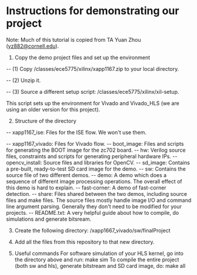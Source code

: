 # Instructions for demonstrating our project

Note: Much of this tutorial is copied from TA Yuan Zhou (yz882@cornell.edu).

1. Copy the demo project files and set up the environment

  -- (1) Copy /classes/ece5775/xilinx/xapp1167.zip to your local directory. 
  
  -- (2) Unzip it. 
  
  -- (3) Source a different setup script: /classes/ece5775/xilinx/xil-setup.
  
  This script sets up the environment for Vivado and Vivado_HLS (we are using an older version for this project). 

2. Structure of the directory

  -- xapp1167_ise: Files for the ISE flow. We won't use them. 
  
  -- xapp1167_vivado: Files for Vivado flow. 
       -- boot_image: Files and scripts for generating the BOOT image for the zc702 board. 
       -- hw: Verilog source files, constraints and scripts for generating peripheral hardware IPs. 
       -- opencv_install: Source files and libraries for OpenCV. 
       -- sd_image: Contains a pre-built, ready-to-test SD card image for the demo.
       -- sw: Contains the source file of two different demos. 
            -- demo: A demo which does a sequence of different image processing operations.
               The overall effect of this demo is hard to explain. 
            -- fast-corner: A demo of fast-corner detection. 
            -- share: Files shared between the two demos, including source files and make files.
               The source files mostly handle image I/O and command line argument parsing.
               Generally they don't need to be modified for your projects. 
            -- README.txt: A very helpful guide about how to compile, do simulations and generate bitsream. 

3. Create the following directory:
/xapp1667_vivado/sw/finalProject

4. Add all the files from this repository to that new directory.

5. Useful commands
For software simulation of your HLS kernel, go into the directory above and run:
  make sim
To compile the entire project (both sw and hls), generate bitstream and SD card image, do:
  make all


